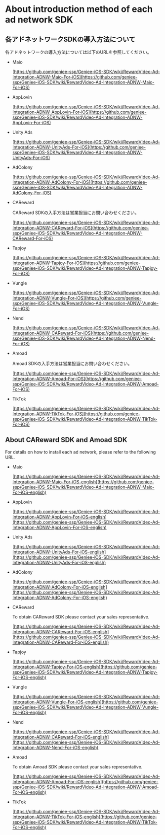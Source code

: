 # About introduction method of each ad network SDK


## 各アドネットワークSDKの導入方法について

各アドネットワークの導入方法については以下のURLを参照してください。

- Maio

	[https://github.com/geniee-ssp/Geniee-iOS-SDK/wiki/RewardVideo-Ad-Integration-ADNW-Maio-For-iOS](https://github.com/geniee-ssp/Geniee-iOS-SDK/wiki/RewardVideo-Ad-Integration-ADNW-Maio-For-iOS)

- AppLovin

	[https://github.com/geniee-ssp/Geniee-iOS-SDK/wiki/RewardVideo-Ad-Integration-ADNW-AppLovin-For-iOS](https://github.com/geniee-ssp/Geniee-iOS-SDK/wiki/RewardVideo-Ad-Integration-ADNW-AppLovin-For-iOS)


- Unity Ads

	[https://github.com/geniee-ssp/Geniee-iOS-SDK/wiki/RewardVideo-Ad-Integration-ADNW-UnityAds-For-iOS](https://github.com/geniee-ssp/Geniee-iOS-SDK/wiki/RewardVideo-Ad-Integration-ADNW-UnityAds-For-iOS)

- AdColony
	
	[https://github.com/geniee-ssp/Geniee-iOS-SDK/wiki/RewardVideo-Ad-Integration-ADNW-AdColony-For-iOS](https://github.com/geniee-ssp/Geniee-iOS-SDK/wiki/RewardVideo-Ad-Integration-ADNW-AdColony-For-iOS)


- CAReward

	CAReward SDKの入手方法は営業担当にお問い合わせください。
	
	[https://github.com/geniee-ssp/Geniee-iOS-SDK/wiki/RewardVideo-Ad-Integration-ADNW-CAReward-For-iOS](https://github.com/geniee-ssp/Geniee-iOS-SDK/wiki/RewardVideo-Ad-Integration-ADNW-CAReward-For-iOS)

- Tapjoy

	[https://github.com/geniee-ssp/Geniee-iOS-SDK/wiki/RewardVideo-Ad-Integration-ADNW-Tapjoy-For-iOS](https://github.com/geniee-ssp/Geniee-iOS-SDK/wiki/RewardVideo-Ad-Integration-ADNW-Tapjoy-For-iOS)

- Vungle

	[https://github.com/geniee-ssp/Geniee-iOS-SDK/wiki/RewardVideo-Ad-Integration-ADNW-Vungle-For-iOS](https://github.com/geniee-ssp/Geniee-iOS-SDK/wiki/RewardVideo-Ad-Integration-ADNW-Vungle-For-iOS)


- Nend

	[https://github.com/geniee-ssp/Geniee-iOS-SDK/wiki/RewardVideo-Ad-Integration-ADNW-CAReward-For-iOS](https://github.com/geniee-ssp/Geniee-iOS-SDK/wiki/RewardVideo-Ad-Integration-ADNW-Nend-For-iOS)

- Amoad

	Amoad SDKの入手方法は営業担当にお問い合わせください。
	
	[https://github.com/geniee-ssp/Geniee-iOS-SDK/wiki/RewardVideo-Ad-Integration-ADNW-Amoad-For-iOS](https://github.com/geniee-ssp/Geniee-iOS-SDK/wiki/RewardVideo-Ad-Integration-ADNW-Amoad-For-iOS)

- TikTok

	[https://github.com/geniee-ssp/Geniee-iOS-SDK/wiki/RewardVideo-Ad-Integration-ADNW-TikTok-For-iOS](https://github.com/geniee-ssp/Geniee-iOS-SDK/wiki/RewardVideo-Ad-Integration-ADNW-TikTok-For-iOS)

## About CAReward SDK and Amoad SDK

For details on how to install each ad network, please refer to the following URL.

- Maio

	[https://github.com/geniee-ssp/Geniee-iOS-SDK/wiki/RewardVideo-Ad-Integration-ADNW-Maio-For-iOS-english](https://github.com/geniee-ssp/Geniee-iOS-SDK/wiki/RewardVideo-Ad-Integration-ADNW-Maio-For-iOS-english)

- AppLovin

	[https://github.com/geniee-ssp/Geniee-iOS-SDK/wiki/RewardVideo-Ad-Integration-ADNW-AppLovin-For-iOS-english](https://github.com/geniee-ssp/Geniee-iOS-SDK/wiki/RewardVideo-Ad-Integration-ADNW-AppLovin-For-iOS-english)


- Unity Ads

	[https://github.com/geniee-ssp/Geniee-iOS-SDK/wiki/RewardVideo-Ad-Integration-ADNW-UnityAds-For-iOS-english](https://github.com/geniee-ssp/Geniee-iOS-SDK/wiki/RewardVideo-Ad-Integration-ADNW-UnityAds-For-iOS-english)

- AdColony
	
	[https://github.com/geniee-ssp/Geniee-iOS-SDK/wiki/RewardVideo-Ad-Integration-ADNW-AdColony-For-iOS-english](https://github.com/geniee-ssp/Geniee-iOS-SDK/wiki/RewardVideo-Ad-Integration-ADNW-AdColony-For-iOS-english)


- CAReward

	To obtain CAReward SDK please contact your sales representative.
	
	[https://github.com/geniee-ssp/Geniee-iOS-SDK/wiki/RewardVideo-Ad-Integration-ADNW-CAReward-For-iOS-english](https://github.com/geniee-ssp/Geniee-iOS-SDK/wiki/RewardVideo-Ad-Integration-ADNW-CAReward-For-iOS-english)

- Tapjoy

	[https://github.com/geniee-ssp/Geniee-iOS-SDK/wiki/RewardVideo-Ad-Integration-ADNW-Tapjoy-For-iOS-english](https://github.com/geniee-ssp/Geniee-iOS-SDK/wiki/RewardVideo-Ad-Integration-ADNW-Tapjoy-For-iOS-english)

- Vungle

	[https://github.com/geniee-ssp/Geniee-iOS-SDK/wiki/RewardVideo-Ad-Integration-ADNW-Vungle-For-iOS-english](https://github.com/geniee-ssp/Geniee-iOS-SDK/wiki/RewardVideo-Ad-Integration-ADNW-Vungle-For-iOS-english)


- Nend

	[https://github.com/geniee-ssp/Geniee-iOS-SDK/wiki/RewardVideo-Ad-Integration-ADNW-CAReward-For-iOS-english](https://github.com/geniee-ssp/Geniee-iOS-SDK/wiki/RewardVideo-Ad-Integration-ADNW-Nend-For-iOS-english)

- Amoad

	To obtain Amoad SDK please contact your sales representative.
	
	[https://github.com/geniee-ssp/Geniee-iOS-SDK/wiki/RewardVideo-Ad-Integration-ADNW-Amoad-For-iOS-english](https://github.com/geniee-ssp/Geniee-iOS-SDK/wiki/RewardVideo-Ad-Integration-ADNW-Amoad-For-iOS-english)
	
- TikTok

	[https://github.com/geniee-ssp/Geniee-iOS-SDK/wiki/RewardVideo-Ad-Integration-ADNW-TikTok-For-iOS-english](https://github.com/geniee-ssp/Geniee-iOS-SDK/wiki/RewardVideo-Ad-Integration-ADNW-TikTok-For-iOS-english)
